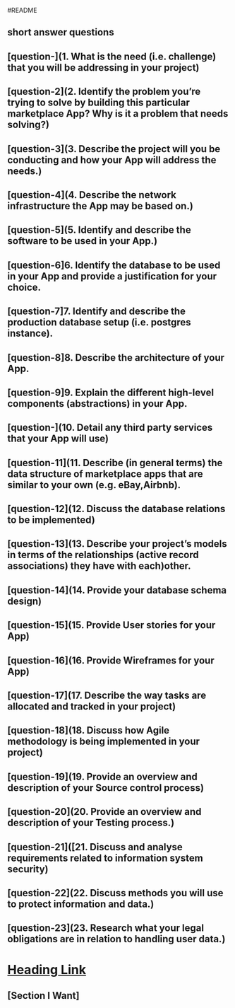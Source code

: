 #README 

## short answer questions

## [question-](1. What is the need (i.e. challenge) that you will be addressing in your project)

## [question-2](2. Identify the problem you’re trying to solve by building this particular marketplace App? Why is it a problem that needs solving?)

## [question-3](3. Describe the project will you be conducting and how your App will address the needs.)

## [question-4](4. Describe the network infrastructure the App may be based on.)

## [question-5](5. Identify and describe the software to be used in your App.)

## [question-6]6. Identify the database to be used in your App and provide a justification for your choice.

## [question-7]7. Identify and describe the production database setup (i.e. postgres instance).

## [question-8]8. Describe the architecture of your App.

## [question-9]9. Explain the different high-level components (abstractions) in your App.

## [question-](10. Detail any third party services that your App will use)

## [question-11](11. Describe (in general terms) the data structure of marketplace apps that are similar to your own (e.g. eBay,Airbnb).

## [question-12](12. Discuss the database relations to be implemented)

## [question-13](13. Describe your project’s models in terms of the relationships (active record associations) they have with each)other.

## [question-14](14. Provide your database schema design)

## [question-15](15. Provide User stories for your App)

## [question-16](16. Provide Wireframes for your App)

## [question-17](17. Describe the way tasks are allocated and tracked in your project)

## [question-18](18. Discuss how Agile methodology is being implemented in your project)

## [question-19](19. Provide an overview and description of your Source control process)

## [question-20](20. Provide an overview and description of your Testing process.)

## [question-21]([21. Discuss and analyse requirements related to information system security)

## [question-22](22. Discuss methods you will use to protect information and data.)

## [question-23](23. Research what your legal obligations are in relation to handling user data.)



# [Heading Link](#section-i-want)

## [Section I Want] 